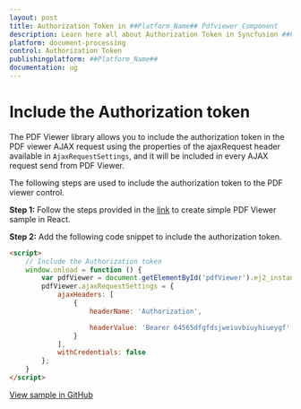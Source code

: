 ```yaml
---
layout: post
title: Authorization Token in ##Platform_Name## Pdfviewer Component
description: Learn here all about Authorization Token in Syncfusion ##Platform_Name## Pdfviewer component of Syncfusion Essential JS 2 and more.
platform: document-processing
control: Authorization Token
publishingplatform: ##Platform_Name##
documentation: ug
---
```


# Include the Authorization token

The PDF Viewer library allows you to include the authorization token in the PDF viewer AJAX request using the properties of the ajaxRequest header available in `AjaxRequestSettings`, and it will be included in every AJAX request send from PDF Viewer.

The following steps are used to include the authorization token to the PDF viewer control.

**Step 1:** Follow the steps provided in the [link](https://help.syncfusion.com/document-processing/pdf/pdf-viewer/asp-net-core/getting-started) to create simple PDF Viewer sample in React.

**Step 2:** Add the following code snippet to include the authorization token.

```html
<script>
    // Include the Authorization token
    window.onload = function () {
        var pdfViewer = document.getElementById('pdfViewer').ej2_instances[0];
        pdfViewer.ajaxRequestSettings = {
            ajaxHeaders: [
                {
                    headerName: 'Authorization',

                    headerValue: 'Bearer 64565dfgfdsjweiuvbiuyhiueygf'
                }
            ],
            withCredentials: false
        };
    }
</script>
```

[View sample in GitHub](https://github.com/SyncfusionExamples/asp-core-pdf-viewer-examples/tree/master/How%20to/Include%20the%20Authorization%20token)